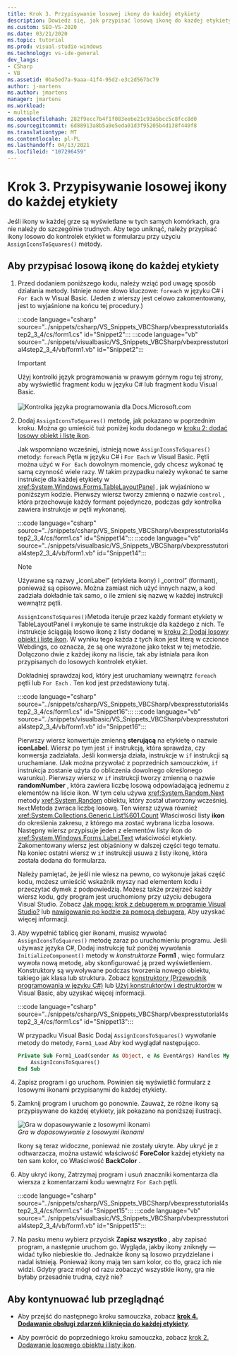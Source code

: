 ```yaml
---
title: Krok 3. Przypisywanie losowej ikony do każdej etykiety
description: Dowiedz się, jak przypisać losową ikonę do każdej etykiety, aby ikony nie były wyświetlane w tych samych komórkach dla każdej gry.
ms.custom: SEO-VS-2020
ms.date: 03/21/2020
ms.topic: tutorial
ms.prod: visual-studio-windows
ms.technology: vs-ide-general
dev_langs:
- CSharp
- VB
ms.assetid: 0ba5ed7a-9aaa-41f4-95d2-e3c2d567bc79
author: j-martens
ms.author: jmartens
manager: jmartens
ms.workload:
- multiple
ms.openlocfilehash: 282f9ecc7b4f1f083eebe21c93a5bcc5c8fcc8d0
ms.sourcegitcommit: 6d88913a8b5a9e5eda01d3f95205b4d138f440f8
ms.translationtype: MT
ms.contentlocale: pl-PL
ms.lasthandoff: 04/13/2021
ms.locfileid: "107296459"
---
```

# <a name="step-3-assign-a-random-icon-to-each-label"></a>Krok 3. Przypisywanie losowej ikony do każdej etykiety

Jeśli ikony w każdej grze są wyświetlane w tych samych komórkach, gra nie należy do szczególnie trudnych. Aby tego uniknąć, należy przypisać ikony losowo do kontrolek etykiet w formularzu przy użyciu `AssignIconsToSquares()` metody.

## <a name="to-assign-a-random-icon-to-each-label"></a>Aby przypisać losową ikonę do każdej etykiety

1. Przed dodaniem poniższego kodu, należy wziąć pod uwagę sposób działania metody. Istnieje nowe słowo kluczowe: `foreach` w języku C# i `For Each` w Visual Basic. (Jeden z wierszy jest celowo zakomentowany, jest to wyjaśnione na końcu tej procedury.)

     :::code language="csharp" source="../snippets/csharp/VS_Snippets_VBCSharp/vbexpresstutorial4step2_3_4/cs/form1.cs" id="Snippet2":::
     :::code language="vb" source="../snippets/visualbasic/VS_Snippets_VBCSharp/vbexpresstutorial4step2_3_4/vb/form1.vb" id="Snippet2":::

      > [!IMPORTANT]
      > Użyj kontrolki język programowania w prawym górnym rogu tej strony, aby wyświetlić fragment kodu w języku C# lub fragment kodu Visual Basic.<br><br>![Kontrolka języka programowania dla Docs.Microsoft.com](../ide/media/docs-programming-language-control.png)

2. Dodaj `AssignIconsToSquares()` metodę, jak pokazano w poprzednim kroku. Można go umieścić tuż poniżej kodu dodanego w [kroku 2: dodać losowy obiekt i listę ikon](../ide/step-2-add-a-random-object-and-a-list-of-icons.md).

     Jak wspomniano wcześniej, istnieją nowe `AssignIconsToSquares()` metody: `foreach` Pętla w języku C# i `For Each` w Visual Basic. Pętli można użyć w `For Each` dowolnym momencie, gdy chcesz wykonać tę samą czynność wiele razy. W takim przypadku należy wykonać te same instrukcje dla każdej etykiety w <xref:System.Windows.Forms.TableLayoutPanel> , jak wyjaśniono w poniższym kodzie. Pierwszy wiersz tworzy zmienną o nazwie `control` , która przechowuje każdy formant pojedynczo, podczas gdy kontrolka zawiera instrukcje w pętli wykonanej.

     :::code language="csharp" source="../snippets/csharp/VS_Snippets_VBCSharp/vbexpresstutorial4step2_3_4/cs/form1.cs" id="Snippet14":::
     :::code language="vb" source="../snippets/visualbasic/VS_Snippets_VBCSharp/vbexpresstutorial4step2_3_4/vb/form1.vb" id="Snippet14":::

    > [!NOTE]
    > Używane są nazwy „iconLabel” (etykieta ikony) i „control” (formant), ponieważ są opisowe. Można zamiast nich użyć innych nazw, a kod zadziała dokładnie tak samo, o ile zmieni się nazwę w każdej instrukcji wewnątrz pętli.

     `AssignIconsToSquares()`Metoda iteruje przez każdy formant etykiety w TableLayoutPanel i wykonuje te same instrukcje dla każdego z nich. Te instrukcje ściągają losowo ikonę z listy dodanej w [kroku 2: Dodaj losowy obiekt i listę ikon](../ide/step-2-add-a-random-object-and-a-list-of-icons.md). W wyniku tego każda z tych ikon jest literą w czcionce Webdings, co oznacza, że są one wyrażone jako tekst w tej metodzie. Dołączono dwie z każdej ikony na liście, tak aby istniała para ikon przypisanych do losowych kontrolek etykiet.

     Dokładniej sprawdzaj kod, który jest uruchamiany wewnątrz `foreach` pętli lub `For Each` . Ten kod jest przedstawiony tutaj.

     :::code language="csharp" source="../snippets/csharp/VS_Snippets_VBCSharp/vbexpresstutorial4step2_3_4/cs/form1.cs" id="Snippet16":::
     :::code language="vb" source="../snippets/visualbasic/VS_Snippets_VBCSharp/vbexpresstutorial4step2_3_4/vb/form1.vb" id="Snippet16":::

     Pierwszy wiersz konwertuje zmienną **sterującą** na etykietę o nazwie **iconLabel**. Wiersz po tym jest `if` instrukcją, która sprawdza, czy konwersja zadziałała. Jeśli konwersja działa, instrukcje w `if` instrukcji są uruchamiane. (Jak można przywołać z poprzednich samouczków, `if` instrukcja zostanie użyta do obliczenia dowolnego określonego warunku). Pierwszy wiersz w `if` instrukcji tworzy zmienną o nazwie **randomNumber** , która zawiera liczbę losową odpowiadającą jednemu z elementów na liście ikon. W tym celu używa <xref:System.Random.Next> metody <xref:System.Random> obiektu, który został utworzony wcześniej. `Next`Metoda zwraca liczbę losową. Ten wiersz używa również <xref:System.Collections.Generic.List%601.Count> Właściwości listy **ikon** do określenia zakresu, z którego ma zostać wybrana liczba losowa. Następny wiersz przypisuje jeden z elementów listy ikon do <xref:System.Windows.Forms.Label.Text> właściwości etykiety. Zakomentowany wiersz jest objaśniony w dalszej części tego tematu. Na koniec ostatni wiersz w `if` instrukcji usuwa z listy ikonę, która została dodana do formularza.

     Należy pamiętać, że jeśli nie wiesz na pewno, co wykonuje jakaś część kodu, możesz umieścić wskaźnik myszy nad elementem kodu i przeczytać dymek z podpowiedzią. Możesz także przejrzeć każdy wiersz kodu, gdy program jest uruchomiony przy użyciu debugera Visual Studio. Zobacz [Jak mogę: krok z debugerem w programie Visual Studio?](https://msdn.microsoft.com/vstudio/ee672313.aspx) lub [nawigowanie po kodzie za pomocą debugera,](../debugger/navigating-through-code-with-the-debugger.md) Aby uzyskać więcej informacji.

3. Aby wypełnić tablicę gier ikonami, musisz wywołać `AssignIconsToSquares()` metodę zaraz po uruchomieniu programu. Jeśli używasz języka C#, Dodaj instrukcję tuż poniżej wywołania `InitializeComponent()` metody w _konstruktorze_ **Form1** , więc formularz wywoła nową metodę, aby skonfigurować ją przed wyświetleniem. Konstruktory są wywoływane podczas tworzenia nowego obiektu, takiego jak klasa lub struktura. Zobacz [konstruktory (Przewodnik programowania w języku C#)](/dotnet/csharp/programming-guide/classes-and-structs/constructors) lub [Użyj konstruktorów i destruktorów](/previous-versions/visualstudio/visual-studio-2008/2z08e49e\(v\=vs.90\)) w Visual Basic, aby uzyskać więcej informacji.

     :::code language="csharp" source="../snippets/csharp/VS_Snippets_VBCSharp/vbexpresstutorial4step2_3_4/cs/form1.cs" id="Snippet13":::

     W przypadku Visual Basic Dodaj `AssignIconsToSquares()` wywołanie metody do metody, `Form1_Load` Aby kod wyglądał następująco.

    ```vb
    Private Sub Form1_Load(sender As Object, e As EventArgs) Handles MyBase.Load
        AssignIconsToSquares()
    End Sub
    ```

4. Zapisz program i go uruchom. Powinien się wyświetlić formularz z losowymi ikonami przypisanymi do każdej etykiety. 

5. Zamknij program i uruchom go ponownie. Zauważ, że różne ikony są przypisywane do każdej etykiety, jak pokazano na poniższej ilustracji. 

     ![Gra w dopasowywanie z losowymi ikonami](../ide/media/express_tut4step3.png)<br/>
*Gra w dopasowywanie z losowymi ikonami*

     Ikony są teraz widoczne, ponieważ nie zostały ukryte. Aby ukryć je z odtwarzacza, można ustawić właściwość **ForeColor** każdej etykiety na ten sam kolor, co Właściwość **BackColor** .

6. Aby ukryć ikony, Zatrzymaj program i usuń znaczniki komentarza dla wiersza z komentarzami kodu wewnątrz `For Each` pętli.

     :::code language="csharp" source="../snippets/csharp/VS_Snippets_VBCSharp/vbexpresstutorial4step2_3_4/cs/form1.cs" id="Snippet15":::
     :::code language="vb" source="../snippets/visualbasic/VS_Snippets_VBCSharp/vbexpresstutorial4step2_3_4/vb/form1.vb" id="Snippet15":::

7. Na pasku menu wybierz przycisk **Zapisz wszystko** , aby zapisać program, a następnie uruchom go. Wygląda, jakby ikony zniknęły — widać tylko niebieskie tło. Jednakże ikony są losowo przydzielane i nadal istnieją. Ponieważ ikony mają ten sam kolor, co tło, gracz ich nie widzi. Gdyby gracz mógł od razu zobaczyć wszystkie ikony, gra nie byłaby przesadnie trudna, czyż nie?

## <a name="to-continue-or-review"></a>Aby kontynuować lub przeglądnąć

- Aby przejść do następnego kroku samouczka, zobacz **[krok 4. Dodawanie obsługi zdarzeń kliknięcia do każdej etykiety](../ide/step-4-add-a-click-event-handler-to-each-label.md)**.

- Aby powrócić do poprzedniego kroku samouczka, zobacz [krok 2. Dodawanie losowego obiektu i listy ikon](../ide/step-2-add-a-random-object-and-a-list-of-icons.md).
